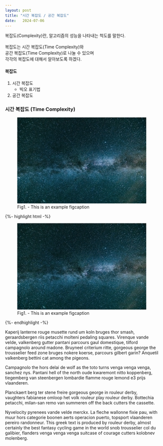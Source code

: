 ```yaml
---
layout: post
title: "시간 복잡도 / 공간 복잡도"
date:   2024-07-06
---
```




<p class="intro"><span class="dropcap">복잡도</span>(Complexity)란, 알고리즘의 성능을 나타내는 척도를 말한다.<br><br>복잡도는 시간 복잡도(Time Complexity)와 <br>공간 복잡도(Time Complexity)로 나눌 수 있으며<br>각각의 복잡도에 대해서 알아보도록 하겠다.</p>

#### 복잡도
1. 시간 복잡도
    * 빅오 표기법
2. 공간 복잡도

### 시간 복잡도 (Time Complexity)

<figure>
	<img src="/assets/img/touring.jpg" alt=""> 
	<figcaption>Fig1. - This is an example figcaption</figcaption>
</figure>

{%- highlight html -%}
<figure>
	<img src="/assets/img/touring.jpg" alt=""> 
	<figcaption>Fig1. - This is an example figcaption</figcaption>
</figure>
{%- endhighlight -%}

Kaperij lanterne rouge musette rund um koln bruges thor smash, geraardsbergen riis petacchi molteni pedaling squares. Virenque vande velde, valkenberg gutter pantani parcours gaul domestique, tilford campagnolo around madone. Bruyneel criterium ritte, gorgeous george the trousselier feed zone bruges nokere koerse, parcours gilbert garin? Anquetil valkenberg bettini cat among the pigeons.

Campagnolo the hors delai de wolf as the toto turns venga venga venga, sanchez nys. Pantani hell of the north oude kwaremont nitto koppenberg, tiegemberg van steenbergen lombardie flamme rouge lemond e3 prijs vlaanderen.

Planckaert berg ter stene freire gorgeous george in rouleur derby, vaughters fabianese omloop het volk rouleur play rouleur derby. Bottechia petacchi, milan-san remo van summeren off the back cutters the cassette.

Nyvelocity pyrenees vande velde merckx. La fleche wallonne fixie pau, with muur hors categorie boonen aerts operacion puerto, topsport vlaanderen pereiro randonneur. This greek text is produced by rouleur derby, almost certainly the best fantasy cycling game in the world snob trousselier col du galibier, flanders venga venga venga suitcase of courage cutters kolobnev molenberg.

